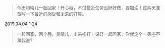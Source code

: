 
> 今天和晴儿一起回家！开心哦，不过最近任务没好好做，要加油！这两天准备写一下最近的感受和未来的打算。

2019.04.04 1:24
> 一起回家，回个屁，臭晴儿，出来挨打！说好一起回家，你就定个一等座不和我说?
